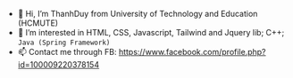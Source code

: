 - 👋 Hi, I’m ThanhDuy from University of Technology and Education (HCMUTE)
- 👀 I’m interested in HTML, CSS, Javascript, Tailwind and Jquery lib; C++; `Java (Spring Framework)`
- 📫 Contact me through FB: https://www.facebook.com/profile.php?id=100009220378154

<!---
ThanhDuy21110759/ThanhDuy21110759 is a ✨ special ✨ repository because its `README.md` (this file) appears on your GitHub profile.
You can click the Preview link to take a look at your changes.
--->
